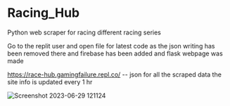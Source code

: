 # Racing_Hub
Python web scraper for racing different racing series 

Go to the replit user and open file for latest code as the json writing has been removed there and firebase has been added and flask webpage was made

https://race-hub.gamingfailure.repl.co/ -- json for all the scraped data
the site info is updated every 1 hr

![Screenshot 2023-06-29 121124](https://github.com/JJKVIT/Racing_Hub/assets/115476354/3434c474-01a1-47f4-be7b-9e2b909dec40)

